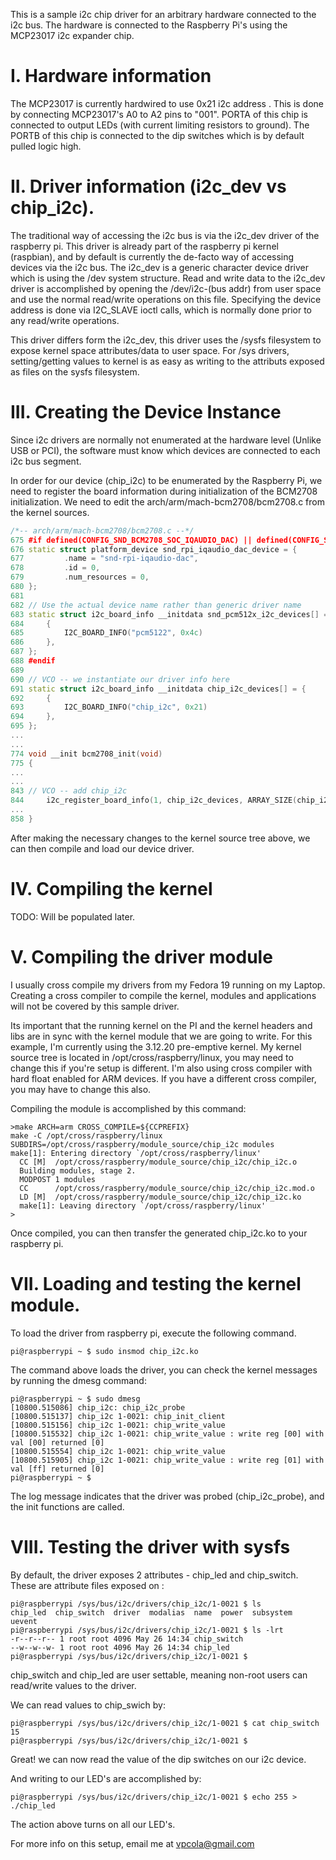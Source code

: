 This is a sample i2c chip driver for an arbitrary hardware
connected to the i2c bus. The hardware is connected to the
Raspberry Pi's using the MCP23017 i2c expander chip.

I. Hardware information
=======================

The MCP23017 is currently hardwired to use 0x21 i2c address
. This is done by connecting MCP23017's A0 to A2 pins to 
"001". PORTA of this chip is connected to output LEDs (with 
current limiting resistors to ground). The PORTB of this chip
is connected to the dip switches which is by default pulled
logic high.

II. Driver information (i2c_dev vs chip_i2c).
=============================================

The traditional way of accessing the i2c bus is via the i2c_dev
driver of the raspberry pi. This driver is already part of the 
raspberry pi kernel (raspbian), and by default is currently the
de-facto way of accessing devices via the i2c bus. The i2c_dev
is a generic character device driver which is using the /dev system
structure. Read and write data to the i2c_dev driver is accomplished
by opening the /dev/i2c-(bus addr) from user space and use the
normal read/write operations on this file. Specifying the device
address is done via I2C_SLAVE ioctl calls, which is normally done
prior to any read/write operations.

This driver differs form the i2c_dev, this driver uses the /sysfs
filesystem to expose kernel space attributes/data to user space.
For /sys drivers, setting/getting values to kernel is as easy as
writing to the attributs exposed as files on the sysfs filesystem.

III. Creating the Device Instance
=================================

Since i2c drivers are normally not enumerated at the hardware level 
(Unlike USB or PCI), the software must know which devices are 
connected to each i2c bus segment.

In order for our device (chip_i2c) to be enumerated by the Raspberry
Pi, we need to register the board information during initialization
of the BCM2708 initialization. We need to edit the 
arch/arm/mach-bcm2708/bcm2708.c from the kernel sources.

```C++
/*-- arch/arm/mach-bcm2708/bcm2708.c --*/
675 #if defined(CONFIG_SND_BCM2708_SOC_IQAUDIO_DAC) || defined(CONFIG_SND_BCM2708_SOC_IQAUDIO_DAC_MODULE)
676 static struct platform_device snd_rpi_iqaudio_dac_device = {
677         .name = "snd-rpi-iqaudio-dac",
678         .id = 0,
679         .num_resources = 0,
680 };
681
682 // Use the actual device name rather than generic driver name
683 static struct i2c_board_info __initdata snd_pcm512x_i2c_devices[] = {
684     {
685         I2C_BOARD_INFO("pcm5122", 0x4c)
686     },
687 };
688 #endif
689
690 // VCO -- we instantiate our driver info here
691 static struct i2c_board_info __initdata chip_i2c_devices[] = {
692     {
693         I2C_BOARD_INFO("chip_i2c", 0x21)
694     },
695 };
...
...
774 void __init bcm2708_init(void)
775 {
...
...
843 // VCO -- add chip_i2c
844     i2c_register_board_info(1, chip_i2c_devices, ARRAY_SIZE(chip_i2c_devices));
...
858 }
```

After making the necessary changes to the kernel source tree above, 
we can then compile and load our device driver.

IV. Compiling the kernel
========================

TODO: Will be populated later.

V. Compiling the driver module
==============================

I usually cross compile my drivers from my Fedora 19 running on my Laptop. 
Creating a cross compiler to compile the kernel, modules and applications
will not be covered by this sample driver. 

Its important that the running kernel on the PI  and the kernel headers and libs are
in sync with the kernel module that we are going to write. For this example, I'm 
currently using the 3.12.20 pre-emptive kernel. My kernel source tree is located
in /opt/cross/raspberry/linux, you may need to change this if you're setup is
different. I'm also using cross compiler with hard float enabled for ARM devices.
If you have a different cross compiler, you may have to change this also.

Compiling the module is accomplished by this command:
```
>make ARCH=arm CROSS_COMPILE=${CCPREFIX}
make -C /opt/cross/raspberry/linux SUBDIRS=/opt/cross/raspberry/module_source/chip_i2c modules
make[1]: Entering directory `/opt/cross/raspberry/linux'
  CC [M]  /opt/cross/raspberry/module_source/chip_i2c/chip_i2c.o
  Building modules, stage 2.
  MODPOST 1 modules
  CC      /opt/cross/raspberry/module_source/chip_i2c/chip_i2c.mod.o
  LD [M]  /opt/cross/raspberry/module_source/chip_i2c/chip_i2c.ko
  make[1]: Leaving directory `/opt/cross/raspberry/linux'
>
```
Once compiled, you can then transfer the generated chip_i2c.ko to your raspberry pi.

VII. Loading and testing the kernel module.
===========================================

To load the driver from raspberry pi, execute the following command.
```
pi@raspberrypi ~ $ sudo insmod chip_i2c.ko
```
The command above loads the driver, you can check the kernel messages
by running the dmesg command:
```
pi@raspberrypi ~ $ sudo dmesg
[10800.515086] chip_i2c: chip_i2c_probe
[10800.515137] chip_i2c 1-0021: chip_init_client
[10800.515156] chip_i2c 1-0021: chip_write_value
[10800.515532] chip_i2c 1-0021: chip_write_value : write reg [00] with val [00] returned [0]
[10800.515554] chip_i2c 1-0021: chip_write_value
[10800.515905] chip_i2c 1-0021: chip_write_value : write reg [01] with val [ff] returned [0]
pi@raspberrypi ~ $
```
The log message indicates that the driver was probed (chip_i2c_probe),
and the init functions are called.

VIII. Testing the driver with sysfs
===================================

By default, the driver exposes 2 attributes - chip_led and
chip_switch. These are attribute files exposed on :
```
pi@raspberrypi /sys/bus/i2c/drivers/chip_i2c/1-0021 $ ls
chip_led  chip_switch  driver  modalias  name  power  subsystem  uevent
pi@raspberrypi /sys/bus/i2c/drivers/chip_i2c/1-0021 $ ls -lrt
-r--r--r-- 1 root root 4096 May 26 14:34 chip_switch
--w--w--w- 1 root root 4096 May 26 14:34 chip_led
pi@raspberrypi /sys/bus/i2c/drivers/chip_i2c/1-0021 $ 
```
chip_switch and chip_led are user settable, meaning non-root
users can read/write values to the driver.

We can read values to chip_swich by:
```
pi@raspberrypi /sys/bus/i2c/drivers/chip_i2c/1-0021 $ cat chip_switch
15
pi@raspberrypi /sys/bus/i2c/drivers/chip_i2c/1-0021 $
```
Great! we can now read the value of the dip switches on our i2c 
device.

And writing to our LED's are accomplished by:
```
pi@raspberrypi /sys/bus/i2c/drivers/chip_i2c/1-0021 $ echo 255 > ./chip_led
```
The action above turns on all our LED's.


For more info on this setup, email me at vpcola@gmail.com
